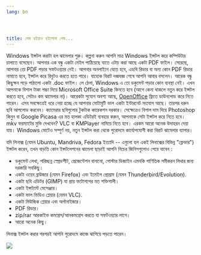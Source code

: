 ```yaml
---
lang: bn




title: শেষ হইয়াও হইলোনা শেষ...
---
```


 Windows ইন্সটল করাটা হল ঝামেলার শুরু। কল্পনা করুন আপনি মাত্র Windows ইন্সটল করে কম্পিউটার চালাতে বসেছেন। আপনার এক বন্ধু একটা মেইল পাঠিয়েছে যাতে এটাচ করা আছে একটা PDF ফাইল। সেরেছে, আপনার তো PDF পড়ার সফটওয়্যার নেই। আপনার অনলাইনে যেতে হবে, এডবি রিডার বা অন্য কোন PDF রিডার নামাতে হবে, ইন্সটল করে রিবুটও করতে হতে পারে। যাহোক বিরাট দজ্ঞযজ্ঞ শেষে আপনি আবার বসলেন। আরেক বন্ধু কিছুক্ষন পড়ে পাঠালো একটা .doc ফাইল। লে ঠেলা, Windows এ তো ডকুমেন্ট পড়ার কোন ব্যবস্থা নেই। এখন আপনাকে বিশাল টাকা গচ্চা দিয়ে Microsoft Office Suite কিনতে হবে (আগে কেনা থাকলে নতুন করে ইন্সটল করতে হবে, সেটাও কম ঝামেলার না)। আরেকটা সুযোগ অবশ্য আছে, <a href="http://www.openoffice.org/">OpenOffice</a> ফ্রিতে ডাউনলোড করে নিতে পারেন। এসব সবক্ষেত্রেই ধরে নেয়া হচ্ছে যে আপনার মোটামুটি ভাল একটা ইন্টারনেট সংযোগ আছে। তারপর ধরুন ছবি আপলোড করবেন। ক্যামেরার ছবিগুলোর টুকটাক কারেকশন দরকার। সেক্ষেত্রেও বিশাল দাম দিয়ে Photoshop কিনুন বা Google Picasa এর মত হালকা এডিটরই ব্যবহার করুন, আপনাকে সেটা ইন্সটল করে নিতে হবে। mkv ফরম্যাটের মুভি দেখবেন? VLC বা KMPlayer নামিয়ে নিতে হবে। এরকম আরো অনেক উদাহরন দেয়া যায়। Windows মোটেও সম্পুর্ণ নয়, নতুন ইন্সটল করা থেকে পুরোদমে কার্যোপযোগী করা বিরাট ঝামেলার ব্যাপার।

যদি লিনাক্স (যেমন Ubuntu, Mandriva, Fedora ইত্যাদি -- এগুলো হল একই লিনাক্সের বিভিন্ন "ফ্লেভার") ইন্সটল করেন, তখন বাড়তি কোন ইন্সটলেশনের ঝামেলা ছাড়াই আপনি নিচের জিনিসগুলোও পেয়ে যাবেন :

<ul>

<li>ডকুমেন্ট লেখা, পরিচ্ছন্ন স্প্রেডশীট, প্রেজেন্টেশন বানানো, পোস্টার ডিজাইন এমনকি গাণিতিক সমীকরন লিখার জন্য দরকারি সবকিছু।</li>

<li>একটা ওয়েব ব্রাউজার (যেমন Firefox) এবং ইমেইল প্রোগ্রাম (যেমন Thunderbird/Evolution).</li>
<li>একটা ছবি এডিটর (GIMP) যা প্রায় ফটোশপের মত শক্তিশালী।</li> 
<li>একটা ইন্সট্যান্ট মেসেঞ্জার।</li>
<li>একটা ভাল ভিডিও প্লেয়ার (যেমন VLC).</li>
<li>একটা মিউজিক প্লেয়ার এবং অর্গানাইজার।</li>
<li>PDF রিডার।</li>
<li>zip/rar আরকাইভ কমপ্রেস/আনকমপ্রেস করতে যা সফটওয়্যার লাগে।</li>
<li>আরো অনেক কিছু।</li>
</ul>

লিনাক্স ইন্সটল করার পরপরই আপনি পুরোদমে কাজে ঝাপিয়ে পড়তে পারেন।

<img src="Images/app_menu.png" />




